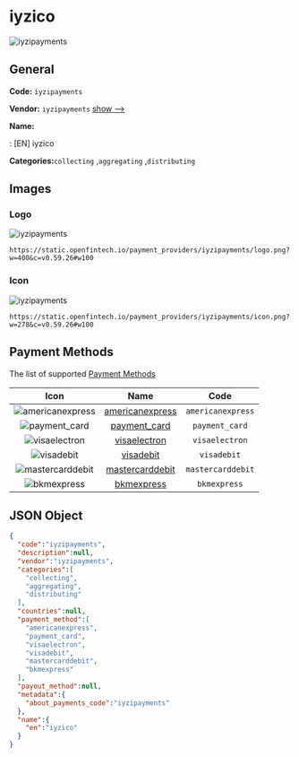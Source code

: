 
# iyzico 
![iyzipayments](https://static.openfintech.io/payment_providers/iyzipayments/logo.png?w=400&c=v0.59.26#w100)  

## General 
 
**Code:** `iyzipayments` 
 
**Vendor:** `iyzipayments` [show -->](/vendors/iyzipayments/) 
 
**Name:** 
 
:	[EN] iyzico 
 
**Categories:**`collecting` ,`aggregating` ,`distributing` 
 

## Images 

### Logo 
 
![iyzipayments](https://static.openfintech.io/payment_providers/iyzipayments/logo.png?w=400&c=v0.59.26#w100)  

```
https://static.openfintech.io/payment_providers/iyzipayments/logo.png?w=400&c=v0.59.26#w100
```  

### Icon 
 
![iyzipayments](https://static.openfintech.io/payment_providers/iyzipayments/icon.png?w=278&c=v0.59.26#w100)  

```
https://static.openfintech.io/payment_providers/iyzipayments/icon.png?w=278&c=v0.59.26#w100
```  

## Payment Methods 
 
The list of supported [Payment Methods](/payment-methods/) 

|Icon|Name|Code| 
|:---:|:---:|:---:| 
|![americanexpress](https://static.openfintech.io/payment_methods/americanexpress/icon.svg?w=278&c=v0.59.26#w100) |[americanexpress](/payment-methods/americanexpress/)|`americanexpress`| 
|![payment_card](https://static.openfintech.io/payment_methods/payment_card/icon.svg?w=278&c=v0.59.26#w100) |[payment_card](/payment-methods/payment_card/)|`payment_card`| 
|![visaelectron](https://static.openfintech.io/payment_methods/visaelectron/icon.png?w=278&c=v0.59.26#w100) |[visaelectron](/payment-methods/visaelectron/)|`visaelectron`| 
|![visadebit](https://static.openfintech.io/payment_methods/visadebit/icon.png?w=278&c=v0.59.26#w100) |[visadebit](/payment-methods/visadebit/)|`visadebit`| 
|![mastercarddebit](https://static.openfintech.io/payment_methods/mastercarddebit/icon.png?w=278&c=v0.59.26#w100) |[mastercarddebit](/payment-methods/mastercarddebit/)|`mastercarddebit`| 
|![bkmexpress](https://static.openfintech.io/payment_methods/bkmexpress/icon.png?w=278&c=v0.59.26#w100) |[bkmexpress](/payment-methods/bkmexpress/)|`bkmexpress`| 
 

## JSON Object 

```json
{
  "code":"iyzipayments",
  "description":null,
  "vendor":"iyzipayments",
  "categories":[
    "collecting",
    "aggregating",
    "distributing"
  ],
  "countries":null,
  "payment_method":[
    "americanexpress",
    "payment_card",
    "visaelectron",
    "visadebit",
    "mastercarddebit",
    "bkmexpress"
  ],
  "payout_method":null,
  "metadata":{
    "about_payments_code":"iyzipayments"
  },
  "name":{
    "en":"iyzico"
  }
}
```  
